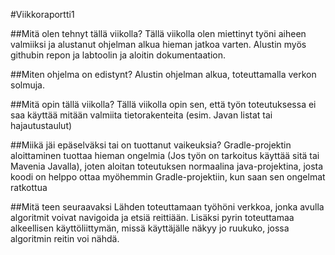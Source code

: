 #Viikkoraportti1

##Mitä olen tehnyt tällä viikolla?
Tällä viikolla olen miettinyt työni aiheen valmiiksi ja alustanut ohjelman alkua hieman jatkoa varten. Alustin myös githubin repon ja labtoolin ja aloitin dokumentaation.

##Miten ohjelma on edistynt?
Alustin ohjelman alkua, toteuttamalla verkon solmuja.

##Mitä opin tällä viikolla?
Tällä viikolla opin sen, että työn toteutuksessa ei saa käyttää mitään valmiita tietorakenteita (esim. Javan listat tai hajautustaulut)

##Miikä jäi epäselväksi tai on tuottanut vaikeuksia?
Gradle-projektin aloittaminen tuottaa hieman ongelmia (Jos työn on tarkoitus käyttää sitä tai Mavenia Javalla), joten aloitan toteutuksen
normaalina java-projektina, josta koodi on helppo ottaa myöhemmin Gradle-projektiin, kun saan sen ongelmat ratkottua

##Mitä teen seuraavaksi
Lähden toteuttamaan työhöni verkkoa, jonka avulla algoritmit voivat navigoida ja etsiä reittiään. Lisäksi pyrin toteuttamaa alkeellisen käyttöliittymän, missä käyttäjälle näkyy jo ruukuko, jossa algoritmin reitin voi nähdä.
